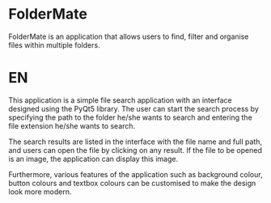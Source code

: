 # FolderMate
FolderMate is an application that allows users to find, filter and organise files within multiple folders.

# EN
This application is a simple file search application with an interface designed using the PyQt5 library. The user can start the search process by specifying the path to the folder he/she wants to search and entering the file extension he/she wants to search.

The search results are listed in the interface with the file name and full path, and users can open the file by clicking on any result. If the file to be opened is an image, the application can display this image. 

Furthermore, various features of the application such as background colour, button colours and textbox colours can be customised to make the design look more modern.
